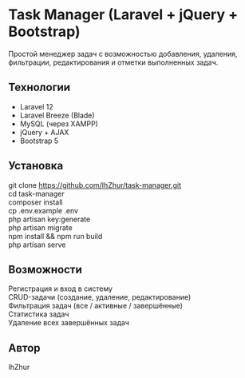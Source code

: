 # Task Manager (Laravel + jQuery + Bootstrap) <br>

Простой менеджер задач с возможностью добавления, удаления, фильтрации, редактирования и отметки выполненных задач.<br>

## Технологии<br>
- Laravel 12 <br>
- Laravel Breeze (Blade)<br>
- MySQL (через XAMPP)<br>
- jQuery + AJAX<br>
- Bootstrap 5<br>

## Установка<br>
git clone https://github.com/IhZhur/task-manager.git<br>
cd task-manager<br>
composer install<br>
cp .env.example .env<br>
php artisan key:generate<br>
php artisan migrate<br>
npm install && npm run build<br>
php artisan serve<br>

## Возможности<br>

Регистрация и вход в систему<br>
CRUD-задачи (создание, удаление, редактирование)<br>
Фильтрация задач (все / активные / завершённые)<br>
Статистика задач<br>
Удаление всех завершённых задач<br>

## Автор<br>
IhZhur<br>